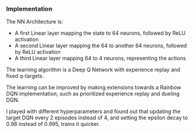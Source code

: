 ### Implementation

The NN Architecture is:

- A first Linear layer mapping the state to 64 neurons, followed by ReLU activation
- A second Linear layer mapping the 64 to another 64 neurons, followed by ReLU activation
- A third Linear layer mapping 64 to 4 neurons, representing the actions

The learning algorithm is a Deep Q Network with experience replay and fixed q-targets.

The learning can be improved by making extensions towards a Rainbow DQN implementation, such as prioritized experience replay and dueling DQN.

I played with different hyperparameters and found out that updating the target DQN every 2 episodes instead of 4, and setting the epsilon decay to 0.98 instead of 0.995, trains it quicker.

